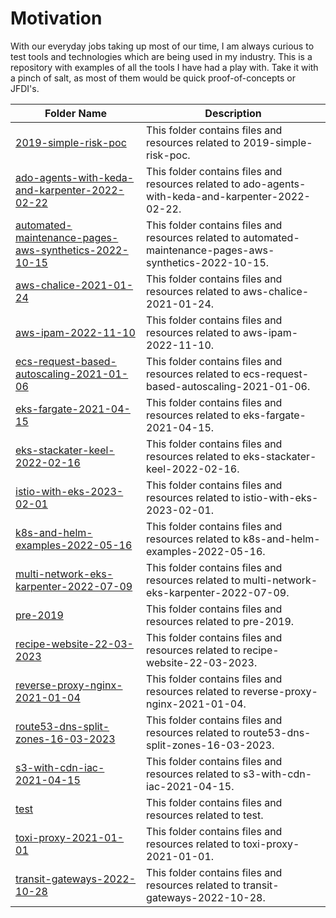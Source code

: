 # Motivation
With our everyday jobs taking up most of our time, I am always curious to test tools and technologies which are being used in my industry. This is a repository with examples of all the tools I have had a play with. Take it with a pinch of salt, as most of them would be quick proof-of-concepts or JFDI's. 

| Folder Name | Description |
| ----------- | ----------- |
| [2019-simple-risk-poc](2019-simple-risk-poc) | This folder contains files and resources related to 2019-simple-risk-poc. |
| [ado-agents-with-keda-and-karpenter-2022-02-22](ado-agents-with-keda-and-karpenter-2022-02-22) | This folder contains files and resources related to ado-agents-with-keda-and-karpenter-2022-02-22. |
| [automated-maintenance-pages-aws-synthetics-2022-10-15](automated-maintenance-pages-aws-synthetics-2022-10-15) | This folder contains files and resources related to automated-maintenance-pages-aws-synthetics-2022-10-15. |
| [aws-chalice-2021-01-24](aws-chalice-2021-01-24) | This folder contains files and resources related to aws-chalice-2021-01-24. |
| [aws-ipam-2022-11-10](aws-ipam-2022-11-10) | This folder contains files and resources related to aws-ipam-2022-11-10. |
| [ecs-request-based-autoscaling-2021-01-06](ecs-request-based-autoscaling-2021-01-06) | This folder contains files and resources related to ecs-request-based-autoscaling-2021-01-06. |
| [eks-fargate-2021-04-15](eks-fargate-2021-04-15) | This folder contains files and resources related to eks-fargate-2021-04-15. |
| [eks-stackater-keel-2022-02-16](eks-stackater-keel-2022-02-16) | This folder contains files and resources related to eks-stackater-keel-2022-02-16. |
| [istio-with-eks-2023-02-01](istio-with-eks-2023-02-01) | This folder contains files and resources related to istio-with-eks-2023-02-01. |
| [k8s-and-helm-examples-2022-05-16](k8s-and-helm-examples-2022-05-16) | This folder contains files and resources related to k8s-and-helm-examples-2022-05-16. |
| [multi-network-eks-karpenter-2022-07-09](multi-network-eks-karpenter-2022-07-09) | This folder contains files and resources related to multi-network-eks-karpenter-2022-07-09. |
| [pre-2019](pre-2019) | This folder contains files and resources related to pre-2019. |
| [recipe-website-22-03-2023](recipe-website-22-03-2023) | This folder contains files and resources related to recipe-website-22-03-2023. |
| [reverse-proxy-nginx-2021-01-04](reverse-proxy-nginx-2021-01-04) | This folder contains files and resources related to reverse-proxy-nginx-2021-01-04. |
| [route53-dns-split-zones-16-03-2023](route53-dns-split-zones-16-03-2023) | This folder contains files and resources related to route53-dns-split-zones-16-03-2023. |
| [s3-with-cdn-iac-2021-04-15](s3-with-cdn-iac-2021-04-15) | This folder contains files and resources related to s3-with-cdn-iac-2021-04-15. |
| [test](test) | This folder contains files and resources related to test. |
| [toxi-proxy-2021-01-01](toxi-proxy-2021-01-01) | This folder contains files and resources related to toxi-proxy-2021-01-01. |
| [transit-gateways-2022-10-28](transit-gateways-2022-10-28) | This folder contains files and resources related to transit-gateways-2022-10-28. |
